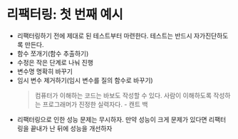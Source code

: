 # 리팩터링: 첫 번째 예시

- 리팩터링하기 전에 제대로 된 테스트부터 마련한다. 테스트는 반드시 자가진단하도록 만든다.
- 함수 쪼개기(함수 추출하기)
- 수정은 작은 단계로 나눠 진행
- 변수명 명확히 바꾸기
- 임시 변수 제거하기(임시 변수를 질의 함수로 바꾸기)
  > 컴퓨터가 이해하는 코드는 바보도 작성할 수 있다. 사람이 이해하도록 작성하는 프로그래머가 진정한 실력자다. - 캔트 백
- 리팩터링으로 인한 성능 문제는 무시하자. 만약 성능이 크게 문제가 있다면 리팩터링을 끝내가 난 뒤에 성능을 개선하자
